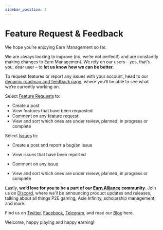 ```yaml
---
sidebar_position: 3
---
```


# Feature Request & Feedback

We hope you’re enjoying Earn Management so far.

We are always looking to improve (no, we’re not perfect!) and are constantly making changes to Earn Management. We rely on our users – yes, that’s you, dear user – to **let us know how we can be better.**

To request features or report any issues with your account, head to our [dynamic roadmap and feedback page](https://roadmap.earnmanagement.com/), where you’ll be able to see what we’re currently working on.

Select [Feature Requests](https://roadmap.earnmanagement.com/feature-requests) to:

* Create a post
* View features that have been requested
* Comment on any feature request
* View and sort which ones are under review, planned, in progress or complete

Select [Issues](https://roadmap.earnmanagement.com/issues) to:

* Create a post and report a bug/an issue
* View issues that have been reported
* Comment on any issue

* View and sort which ones are under review, planned, in progress or complete

Lastly, **we’d love for you to be a part of our [Earn Alliance](https://earnalliance.com) community**. Join us on [Discord](https://discord.gg/rCPG8A7mSe), where we’ll be announcing product updates and releases, talking about all things P2E gaming, Axie Infinity, scholarship management, and more.

Find us on [Twitter](https://twitter.com/EarnAlliance), [Facebook](https://www.facebook.com/earnalliance/), [Telegram](https://t.me/earnalliance), and read our [Blog](https://earnalliance.com/blog/) here. 

Welcome, happy playing and happy earning! 
